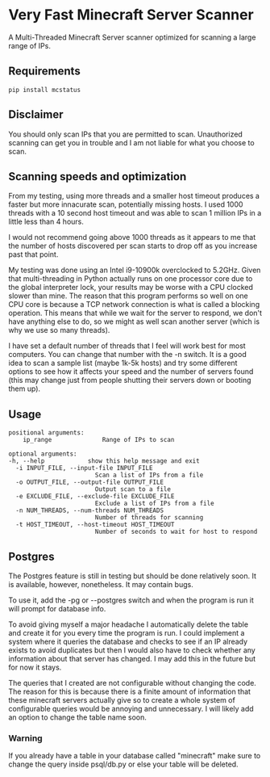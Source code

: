 # Very Fast Minecraft Server Scanner

A Multi-Threaded Minecraft Server scanner optimized for scanning a large range of IPs.

## Requirements

```
pip install mcstatus
```

## Disclaimer

You should only scan IPs that you are permitted to scan. Unauthorized
scanning can get you in trouble and I am not liable for what you choose 
to scan.

## Scanning speeds and optimization

From my testing, using more threads and a smaller host timeout
produces a faster but more innacurate scan, potentially missing hosts. 
I used 1000 threads with a 10 second host timeout and was able to scan 
1 million IPs in a little less than 4 hours.

I would not recommend going above 1000 threads as it appears to me that 
the number of hosts discovered per scan starts to drop off as you increase 
past that point. 

My testing was done using an Intel i9-10900k overclocked to 5.2GHz. Given that 
multi-threading in Python actually runs on one processor core due to the global
interpreter lock, your results may be worse with a CPU clocked slower than mine. 
The reason that this program performs so well on one CPU core is because a TCP network 
connection is what is called a blocking operation. This means that while we wait for 
the server to respond, we don't have anything else to do, so we might as well scan another
server (which is why we use so many threads).

I have set a default number of threads that I feel will work best for most computers. 
You can change that number with the -n switch. It is a good idea to scan a sample list
(maybe 1k-5k hosts) and try some different options to see how it affects your speed and
the number of servers found (this may change just from people shutting their servers down
or booting them up).

## Usage

```
positional arguments:
    ip_range              Range of IPs to scan

optional arguments:
-h, --help            show this help message and exit
  -i INPUT_FILE, --input-file INPUT_FILE
                        Scan a list of IPs from a file
  -o OUTPUT_FILE, --output-file OUTPUT_FILE
                        Output scan to a file
  -e EXCLUDE_FILE, --exclude-file EXCLUDE_FILE
                        Exclude a list of IPs from a file
  -n NUM_THREADS, --num-threads NUM_THREADS
                        Number of threads for scanning
  -t HOST_TIMEOUT, --host-timeout HOST_TIMEOUT
                        Number of seconds to wait for host to respond
```

## Postgres
The Postgres feature is still in testing but should be done relatively soon. It is available, 
however, nonetheless. It may contain bugs.

To use it, add the -pg or --postgres switch and when the program is run it will prompt for
database info.

To avoid giving myself a major headache I automatically delete the table and create it for you
every time the program is run. I could implement a system where it queries the database and checks
to see if an IP already exists to avoid duplicates but then I would also have to check whether any
information about that server has changed. I may add this in the future but for now it stays.

The queries that I created are not configurable without changing the code. The reason for this 
is because there is a finite amount of information that these minecraft servers actually give so 
to create a whole system of configurable queries would be annoying and unnecessary. I will likely 
add an option to change the table name soon.

### Warning
If you already have a table in your database called "minecraft" make sure to change the query 
inside psql/db.py or else your table will be deleted.